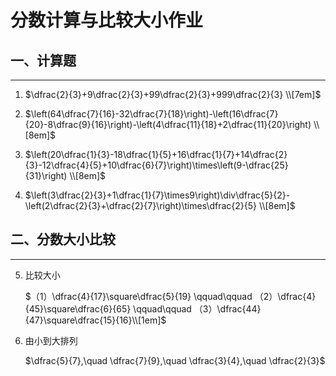 # 分数计算与比较大小作业

## 一、计算题
-------

1. $\dfrac{2}{3}+9\dfrac{2}{3}+99\dfrac{2}{3}+999\dfrac{2}{3} \\[7em]$

2. $\left(64\dfrac{7}{16}-32\dfrac{7}{18}\right)-\left(16\dfrac{7}{20}-8\dfrac{9}{16}\right)-\left(4\dfrac{11}{18}+2\dfrac{11}{20}\right) \\[8em]$ 

3. $\left(20\dfrac{1}{3}-18\dfrac{1}{5}+16\dfrac{1}{7}+14\dfrac{2}{3}-12\dfrac{4}{5}+10\dfrac{6}{7}\right)\times\left(9-\dfrac{25}{31}\right) \\[8em]$ 

4. $\left(3\dfrac{2}{3}+1\dfrac{1}{7}\times9\right)\div\dfrac{5}{2}-\left(2\dfrac{2}{3}+\dfrac{2}{7}\right)\times\dfrac{2}{5} \\[8em]$ 

## 二、分数大小比较
------------

5.	比较大小

    $（1）\dfrac{4}{17}\square\dfrac{5}{19}  \qquad\qquad （2）\dfrac{4}{45}\square\dfrac{6}{65} \qquad\qquad  （3）\dfrac{44}{47}\square\dfrac{15}{16}\\[1em]$

6.	由小到大排列 

    $\dfrac{5}{7},\quad \dfrac{7}{9},\quad \dfrac{3}{4},\quad \dfrac{2}{3}$